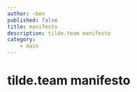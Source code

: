 ```yaml
---
author: ~ben
published: false
title: manifesto
description: tilde.team manifesto
category: 
    - main
---
```


# tilde.team manifesto
